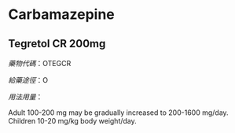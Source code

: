 # Carbamazepine

## Tegretol CR 200mg

*藥物代碼*：OTEGCR

*給藥途徑*：O

*用法用量*：

Adult 100-200 mg may be gradually increased to 200-1600 mg/day. Children 10-20 mg/kg body weight/day.


